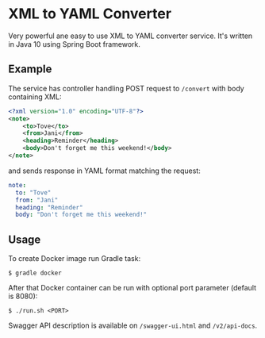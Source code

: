 # XML to YAML Converter

Very powerful ane easy to use XML to YAML converter service. It's written in Java 10 using Spring Boot framework.

## Example

The service has controller handling POST request to `/convert` with body containing XML:
```xml
<?xml version="1.0" encoding="UTF-8"?>
<note>
    <to>Tove</to>
    <from>Jani</from>
    <heading>Reminder</heading>
    <body>Don't forget me this weekend!</body>
</note>
```

and sends response in YAML format matching the request:
```yaml
note:
  to: "Tove"
  from: "Jani"
  heading: "Reminder"
  body: "Don't forget me this weekend!"
```

## Usage 

To create Docker image run Gradle task:

`$ gradle docker`

After that Docker container can be run with optional port parameter (default is 8080):

`$ ./run.sh <PORT>`

Swagger API description is available on `/swagger-ui.html` and `/v2/api-docs`.
